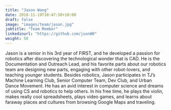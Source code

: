 ```yaml
---
title: "Jason Wang"
date: 2018-11-19T10:47:58+10:00
draft: false
image: "images/team/jason.jpg"
jobtitle: "Team Member"
linkedinurl: "https://github.com/jsonW0"
weight: 50
---
```


Jason is a senior in his 3rd year of FIRST, and he developed a passion for robotics after discovering the technological wonder that is CAD. He is the Documentation and Outreach Lead, and his favorite parts about our robotics team are designing new parts, engaging with other robot-lovers, and teaching younger students. Besides robotics, Jason participates in TJ’s Machine Learning Club, Senior Computer Team, Dev Club, and Urban Dance Movement. He has an avid interest in computer science and dreams of using CS and robotics to help others. In his free time, he plays the violin, makes really cool spreadsheets, plays video games, and learns about faraway places and cultures from browsing Google Maps and traveling.



